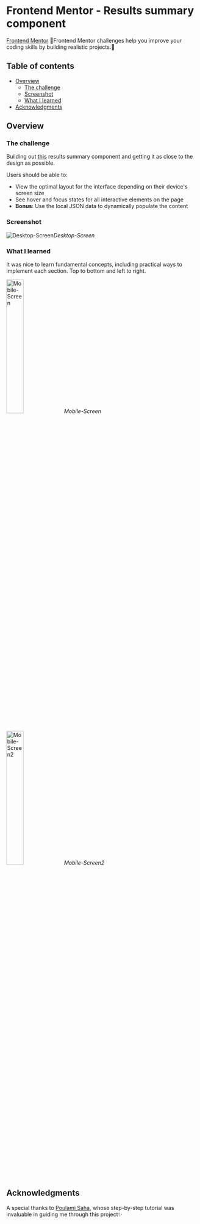 # Frontend Mentor - Results summary component 

[Frontend Mentor](https://www.frontendmentor.io) 
🔹Frontend Mentor challenges help you improve your coding skills by building realistic projects.🔹

## Table of contents

- [Overview](#overview)
  - [The challenge](#the-challenge)
  - [Screenshot](#screenshot)
  - [What I learned](#what-i-learned)
- [Acknowledgments](#acknowledgments)

## Overview

### The challenge
Building out [this](https://www.frontendmentor.io/challenges/results-summary-component-CE_K6s0maV) results summary component and getting it as close to the design as possible.

Users should be able to:
- View the optimal layout for the interface depending on their device's screen size
- See hover and focus states for all interactive elements on the page
- **Bonus**: Use the local JSON data to dynamically populate the content

### Screenshot

![Desktop-Screen](https://github.com/MikaZ21/Results-Summary-Component/assets/93892096/d025f4d2-a8b3-4045-bab7-d2f32a450870)*Desktop-Screen*

### What I learned
It was nice to learn fundamental concepts, including practical ways to implement each section. Top to bottom and left to right.

<img alt="Mobile-Screen" src="https://github.com/MikaZ21/Results-Summary-Component/assets/93892096/2a4416d2-fdda-43b5-9f6f-b48a76425bf4" width="30%" height="30%">*Mobile-Screen*

<img alt="Mobile-Screen2" src="https://github.com/MikaZ21/Results-Summary-Component/assets/93892096/1f17af93-92d0-4879-9fd8-0a7e609d6a25" width="30%" height="30%">*Mobile-Screen2*

## Acknowledgments

A special thanks to [Poulami Saha](https://www.youtube.com/watch?v=RC46gkpgq-8), whose step-by-step tutorial was invaluable in guiding me through this project✨
